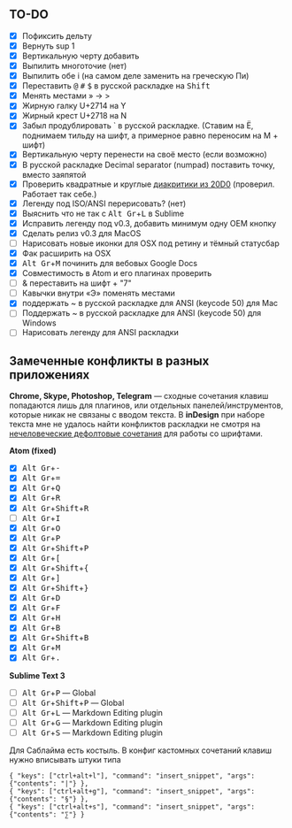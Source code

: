 ## TO-DO

- [x] Пофиксить дельту
- [x] Вернуть sup 1
- [x] Вертикальную черту добавить
- [x] Выпилить многоточие (нет)
- [x] Выпилить обе i (на самом деле заменить на греческую Пи)
- [x] Переставить <kbd>@</kbd> <kbd>#</kbd> <kbd>$</kbd> в русской раскладке на <kbd>Shift</kbd>
- [x] Менять местами » → >
- [x] Жирную галку U+2714 на Y
- [x] Жирный крест U+2718 на N
- [x] Забыл продублировать  \` в русской раскладке. (Ставим на Ё, поднимаем тильду на шифт, а примерное равно переносим на М + шифт)
- [x] Вертикальную черту перенести на своё место (если возможно)
- [x] В русской раскладке Decimal separator (numpad) поставить точку, вместо заяпятой
- [x] Проверить квадратные и круглые [диакритики из 20D0](http://unicode-table.com/ru/blocks/combining-diacritical-marks-for-symbols/) (проверил. Работает так себе.)
- [x] Легенду под ISO/ANSI перерисовать? (нет)
- [x] Выяснить что не так с <kbd>Alt Gr</kbd>+<kbd>L</kbd> в Sublime
- [x] Исправить легенду под v0.3, добавить минимум одну OEM кнопку
- [x] Сделать релиз v0.3 для MacOS
- [ ] Нарисовать новые иконки для OSX под ретину и тёмный статусбар
- [x] Фак расширить на OSX
- [x] <kbd>Alt Gr</kbd>+<kbd>M</kbd> починить для вебовых Google Docs
- [x] Совместимость в Atom и его плагинах проверить
- [ ] & переставить на шифт + "7"
- [ ] Кавычки внутри «Э» поменять местами
- [x] поддержать ~ в русской раскладке для ANSI (keycode 50) для Mac
- [ ] Поддержать ~ в русской раскладке для ANSI (keycode 50) для Windows
- [ ] Нарисовать легенду для ANSI раскладки

## Замеченные конфликты в разных приложениях
**Chrome, Skype, Photoshop, Telegram** — сходные сочетания клавиш попадаются лишь для плагинов, или отдельных панелей/инструментов, которые никак не связаны с вводом текста. В **inDesign** при наборе текста мне не удалось найти конфликтов раскладки не смотря на [нечеловеческие дефолтовые сочетания](https://helpx.adobe.com/indesign/using/default-keyboard-shortcuts.html) для работы со шрифтами.

**Atom (fixed)**

- [x] <kbd>Alt Gr</kbd>+<kbd>-</kbd>
- [x] <kbd>Alt Gr</kbd>+<kbd>=</kbd>
- [x] <kbd>Alt Gr</kbd>+<kbd>Q</kbd>
- [x] <kbd>Alt Gr</kbd>+<kbd>R</kbd>
- [x] <kbd>Alt Gr</kbd>+<kbd>Shift</kbd>+<kbd>R</kbd>
- [ ] <kbd>Alt Gr</kbd>+<kbd>I</kbd>
- [x] <kbd>Alt Gr</kbd>+<kbd>O</kbd>
- [x] <kbd>Alt Gr</kbd>+<kbd>P</kbd>
- [x] <kbd>Alt Gr</kbd>+<kbd>Shift</kbd>+<kbd>P</kbd>
- [x] <kbd>Alt Gr</kbd>+<kbd>[</kbd>
- [x] <kbd>Alt Gr</kbd>+<kbd>Shift</kbd>+<kbd>{</kbd>
- [x] <kbd>Alt Gr</kbd>+<kbd>]</kbd>
- [x] <kbd>Alt Gr</kbd>+<kbd>Shift</kbd>+<kbd>}</kbd>
- [x] <kbd>Alt Gr</kbd>+<kbd>D</kbd>
- [x] <kbd>Alt Gr</kbd>+<kbd>F</kbd>
- [x] <kbd>Alt Gr</kbd>+<kbd>H</kbd>
- [x] <kbd>Alt Gr</kbd>+<kbd>B</kbd>
- [x] <kbd>Alt Gr</kbd>+<kbd>Shift</kbd>+<kbd>B</kbd>
- [x] <kbd>Alt Gr</kbd>+<kbd>M</kbd>
- [x] <kbd>Alt Gr</kbd>+<kbd>.</kbd>

**Sublime Text 3**

- [ ] <kbd>Alt Gr</kbd>+<kbd>P</kbd> — Global
- [ ] <kbd>Alt Gr</kbd>+<kbd>Shift</kbd>+<kbd>P</kbd> — Global
- [ ] <kbd>Alt Gr</kbd>+<kbd>L</kbd> — Markdown Editing plugin
- [ ] <kbd>Alt Gr</kbd>+<kbd>G</kbd> — Markdown Editing plugin
- [ ] <kbd>Alt Gr</kbd>+<kbd>S</kbd> — Markdown Editing plugin

Для Саблайма есть костыль. В конфиг кастомных сочетаний клавиш нужно вписывать штуки типа

```
{ "keys": ["ctrl+alt+l"], "command": "insert_snippet", "args": {"contents": "|"} },
{ "keys": ["ctrl+alt+g"], "command": "insert_snippet", "args": {"contents": "§"} },
{ "keys": ["ctrl+alt+s"], "command": "insert_snippet", "args": {"contents": "∑"} }
```
